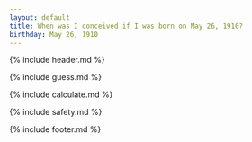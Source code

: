 ```yaml
---
layout: default
title: When was I conceived if I was born on May 26, 1910?
birthday: May 26, 1910
---
```


{% include header.md %}

{% include guess.md %}

{% include calculate.md %}

{% include safety.md %}

{% include footer.md %}



